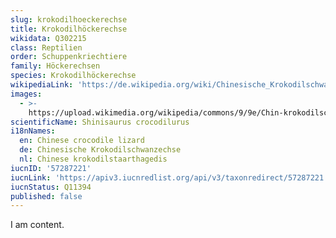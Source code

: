 ```yaml
---
slug: krokodilhoeckerechse
title: Krokodilhöckerechse
wikidata: Q302215
class: Reptilien
order: Schuppenkriechtiere
family: Höckerechsen
species: Krokodilhöckerechse
wikipediaLink: 'https://de.wikipedia.org/wiki/Chinesische_Krokodilschwanzechse'
images:
  - >-
    https://upload.wikimedia.org/wikipedia/commons/9/9e/Chin-krokodilschwanzechse-01.jpg
scientificName: Shinisaurus crocodilurus
i18nNames:
  en: Chinese crocodile lizard
  de: Chinesische Krokodilschwanzechse
  nl: Chinese krokodilstaarthagedis
iucnID: '57287221'
iucnLink: 'https://apiv3.iucnredlist.org/api/v3/taxonredirect/57287221'
iucnStatus: Q11394
published: false
---
```


I am content.

